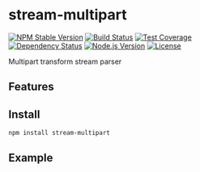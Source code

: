 # stream-multipart
[![NPM Stable Version][npm-stable-version-image]][npm-url]
[![Build Status][travis-master-image]][travis-url]
[![Test Coverage][codecov-image]][codecov-url-master]
[![Dependency Status][david-image]][david-url-master]
[![Node.js Version][node-version-image]][node-version-url]
[![License][license-image]][license-url]


Multipart transform stream parser

## Features

## Install
 
```
npm install stream-multipart
```

## Example

[npm-stable-version-image]: https://img.shields.io/npm/v/stream-multipart.svg
[npm-url]: https://npmjs.com/package/stream-multipart
[travis-master-image]: https://img.shields.io/travis/amokrushin/stream-multipart/master.svg
[travis-url]: https://travis-ci.org/amokrushin/stream-multipart
[codecov-image]: https://img.shields.io/codecov/c/github/amokrushin/stream-multipart/master.svg
[codecov-url-master]: https://codecov.io/github/amokrushin/stream-multipart?branch=master
[david-image]: https://img.shields.io/david/amokrushin/stream-multipart.svg
[david-url-master]: https://david-dm.org/amokrushin/stream-multipart
[node-version-image]: https://img.shields.io/node/v/stream-multipart.svg
[node-version-url]: https://nodejs.org/en/download/
[license-image]: https://img.shields.io/npm/l/stream-multipart.svg
[license-url]: https://raw.githubusercontent.com/amokrushin/stream-multipart/master/LICENSE.txt